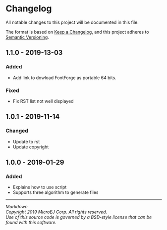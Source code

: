 # Changelog

All notable changes to this project will be documented in this file.

The format is based on [Keep a Changelog](https://keepachangelog.com/en/1.0.0/),
and this project adheres to [Semantic Versioning](https://semver.org/spec/v2.0.0.html).

## 1.1.0 - 2019-13-03

### Added

  - Add link to dowload FontForge as portable 64 bits.

### Fixed

  - Fix RST list not well displayed

## 1.0.1 - 2019-11-14

### Changed

  - Update to rst
  - Update copyright
  
## 1.0.0 - 2019-01-29

### Added

  - Explains how to use script
  - Supports three algorithm to generate files

---  
_Markdown_   
_Copyright 2019 MicroEJ Corp. All rights reserved._  
_Use of this source code is governed by a BSD-style license that can be found with this software._  